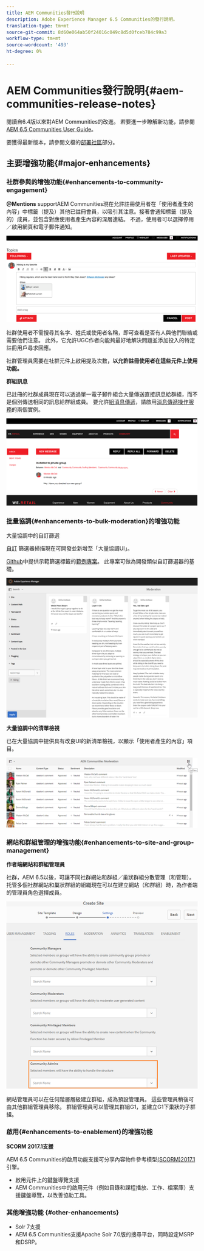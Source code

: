 ```yaml
---
title: AEM Communities發行說明
description: Adobe Experience Manager 6.5 Communities的發行說明。
translation-type: tm+mt
source-git-commit: 8d60e064ab50f24016c049c8d5d0fceb784c99a3
workflow-type: tm+mt
source-wordcount: '493'
ht-degree: 0%

---
```



# AEM Communities發行說明{#aem-communities-release-notes}

閱讀自6.4版以來對AEM Communities的改進。 若要進一步瞭解新功能，請參閱[AEM 6.5 Communities User Guide](https://helpx.adobe.com/experience-manager/6-4/communities/user-guide.html)。

要獲得最新版本，請參閱文檔的[部署社區](https://helpx.adobe.com/in/experience-manager/6-4/help/communities/deploy-communities.html#LatestReleases)部分。

## 主要增強功能{#major-enhancements}

### 社群參與的增強功能{#enhancements-to-community-engagement}

**@Mentions**
supportAEM Communities現在允許註冊使用者在「使用者產生的內容」中標籤（提及）其他已註冊會員，以吸引其注意。接著會通知標籤（提及的）成員，並包含對應使用者產生內容的深層連結。 不過，使用者可以選擇停用／啟用網頁和電子郵件通知。

![提及次數支援](assets/at-mentions.png)

社群使用者不需搜尋其名字、姓氏或使用者名稱，即可查看是否有人與他們聯絡或需要他們注意。 此外，它允許UGC作者向能夠最好地解決問題並添加投入的特定註冊用戶尋求回應。

社群管理員需要在社群元件上啟用提及次數&#x200B;**，以允許註冊使用者在這些元件上使用功能。**

**群組訊息**

已註冊的社群成員現在可以透過單一電子郵件組合大量傳送直接訊息給群組，而不是個別傳送相同的訊息給群組成員。 要允許[組消息傳遞](/help/communities/configure-messaging.md)，請啟用[消息傳遞操作服務](/help/communities/messaging.md#group-messaging)的兩個實例。

![群組訊息](assets/group-messaging.png)

### 批量協調{#enhancements-to-bulk-moderation}的增強功能

大量協調中的自訂篩選

[自訂](/help/communities/moderation.md#custom-filters) 篩選器掃描現在可開發並新增至「大量協調UI」。

[Github](https://github.com/Adobe-Marketing-Cloud/aem-communities-extensions/tree/master/aem-communities-moderation-filter)中提供示範篩選標籤的[範例專案](https://github.com/Adobe-Marketing-Cloud/aem-communities-extensions/tree/master/aem-communities-moderation-filter)。 此專案可做為開發類似自訂篩選器的基礎。

![自訂篩選器](assets/custom-tag-filter.png)

**大量協調中的清單檢視**

已在大量協調中提供具有改良UI的新清單檢視，以顯示「使用者產生的內容」項目。

![清單檢視中的大量協調](assets/list-view-moderation.png)

### 網站和群組管理的增強功能{#enhancements-to-site-and-group-management}

**作者端網站和群組管理員**

社群，AEM 6.5以後，可讓不同社群網站和群組／巢狀群組分散管理（和管理）。 托管多個社群網站和巢狀群組的組織現在可以在建立網站（和群組）時，為作者端的管理員角色選擇成員。

![網站管理員](assets/site-admin.png)

網站管理員可以在任何階層層級建立群組，成為預設管理員。 這些管理員稍後可由其他群組管理員移除。 群組管理員可以管理其群組G1，並建立G1下巢狀的子群組。

### 啟用{#enhancements-to-enablement}的增強功能

**SCORM 2017.1支援**

AEM 6.5 Communities的啟用功能支援可分享內容物件參考模型[(SCORM)2017.1](https://rusticisoftware.com/blog/scorm-engine-2017-released/)引擎。

* 啟用元件上的鍵盤導覽支援
* AEM Communities中的啟用元件（例如目錄和課程播放、工作、檔案庫）支援鍵盤導覽，以改善協助工具。

### 其他增強功能 {#other-enhancements}

* Solr 7支援
* AEM 6.5 Communities支援Apache Solr 7.0版的搜尋平台，同時設定MSRP和DSRP。
